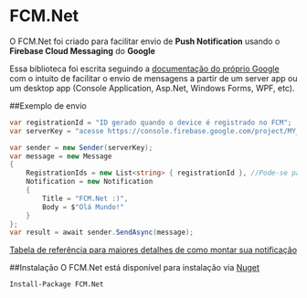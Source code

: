# FCM.Net
O FCM.Net foi criado para facilitar envio de **Push Notification** usando o **Firebase Cloud Messaging** do **Google**

Essa biblioteca foi escrita seguindo a [documentação do próprio Google](https://firebase.google.com/docs/cloud-messaging/) com o intuito de facilitar o envio de mensagens a partir de um server app ou um desktop app (Console Application, Asp.Net, Windows Forms, WPF, etc).

##Exemplo de envio

```csharp
var registrationId = "ID gerado quando o device é registrado no FCM";
var serverKey = "acesse https://console.firebase.google.com/project/MY_PROJECT/settings/cloudmessaging";

var sender = new Sender(serverKey);
var message = new Message
{
    RegistrationIds = new List<string> { registrationId }, //Pode-se passar uma lista de devices...
    Notification = new Notification
    {
        Title = "FCM.Net :)",
        Body = $"Olá Mundo!"
    }
};
var result = await sender.SendAsync(message);
```

[Tabela de referência para maiores detalhes de como montar sua notificação](https://firebase.google.com/docs/cloud-messaging/http-server-ref#table1)

##Instalação
O FCM.Net está disponível para instalação via [Nuget](https://www.nuget.org/packages/FCM.Net/1.0.0)

```nuget
Install-Package FCM.Net
```
